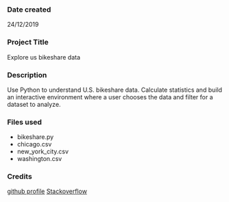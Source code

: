 ### Date created
24/12/2019

### Project Title
Explore us bikeshare data


### Description
Use Python to understand U.S. bikeshare data.  Calculate statistics and build an interactive environment where a user chooses the data and filter for a dataset to analyze.

### Files used

- bikeshare.py
- chicago.csv
- new_york_city.csv
- washington.csv

### Credits
[github profile](https://github.com/husseinelgenedy)
[Stackoverflow](http://stackoverflow.com/)

